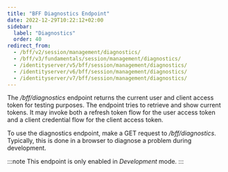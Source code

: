 ```yaml
---
title: "BFF Diagnostics Endpoint"
date: 2022-12-29T10:22:12+02:00
sidebar:
  label: "Diagnostics"
  order: 40
redirect_from:
  - /bff/v2/session/management/diagnostics/
  - /bff/v3/fundamentals/session/management/diagnostics/
  - /identityserver/v5/bff/session/management/diagnostics/
  - /identityserver/v6/bff/session/management/diagnostics/
  - /identityserver/v7/bff/session/management/diagnostics/
---
```


The */bff/diagnostics* endpoint returns the current user and client access token for testing purposes. The endpoint tries to retrieve and show current tokens. It may invoke both a refresh token flow for the user access token and a client credential flow for the client access token.

To use the diagnostics endpoint, make a GET request to */bff/diagnostics*. Typically, this is done in a browser to diagnose a problem during development.

:::note
This endpoint is only enabled in *Development* mode.
:::

